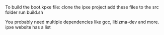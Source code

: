 To build the boot.kpxe file:
clone the ipxe project
add these files to the src folder
run build.sh

You probably need multiple dependencies like gcc, liblzma-dev and more. ipxe website has a list
